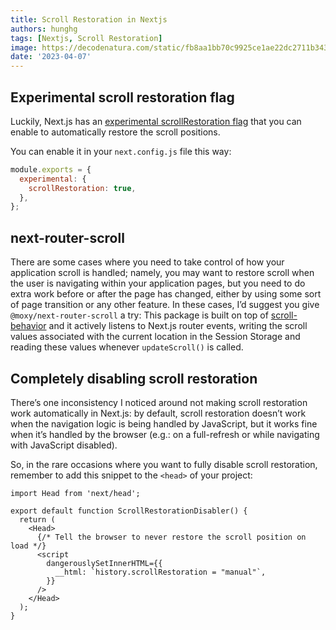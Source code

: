 ```yaml
---
title: Scroll Restoration in Nextjs
authors: hunghg
tags: [Nextjs, Scroll Restoration]
image: https://decodenatura.com/static/fb8aa1bb70c9925ce1ae22dc2711b343/nextjs-logo.png
date: '2023-04-07'
---
```


## Experimental scroll restoration flag

Luckily, Next.js has an [experimental scrollRestoration flag](https://github.com/vercel/next.js/commit/38bd1a024cb25923d8ea15f269a7294d073684d8) that you can enable to automatically restore the scroll positions.

<!--truncate-->

You can enable it in your `next.config.js` file this way:

```js title=next.config.js
module.exports = {
  experimental: {
    scrollRestoration: true,
  },
};
```

## next-router-scroll

There are some cases where you need to take control of how your application scroll is handled; namely, you may want to restore scroll when the user is navigating within your application pages, but you need to do extra work before or after the page has changed, either by using some sort of page transition or any other feature.
In these cases, I’d suggest you give `@moxy/next-router-scroll` a try: This package is built on top of [scroll-behavior](https://www.npmjs.com/package/scroll-behavior) and it actively listens to Next.js router events, writing the scroll values associated with the current location in the Session Storage and reading these values whenever `updateScroll()` is called.

## Completely disabling scroll restoration

There’s one inconsistency I noticed around not making scroll restoration work automatically in Next.js: by default, scroll restoration doesn’t work when the navigation logic is being handled by JavaScript, but it works fine when it’s handled by the browser (e.g.: on a full-refresh or while navigating with JavaScript disabled).

So, in the rare occasions where you want to fully disable scroll restoration, remember to add this snippet to the `<head>` of your project:

```tsx
import Head from 'next/head';

export default function ScrollRestorationDisabler() {
  return (
    <Head>
      {/* Tell the browser to never restore the scroll position on load */}
      <script
        dangerouslySetInnerHTML={{
          __html: `history.scrollRestoration = "manual"`,
        }}
      />
    </Head>
  );
}
```
